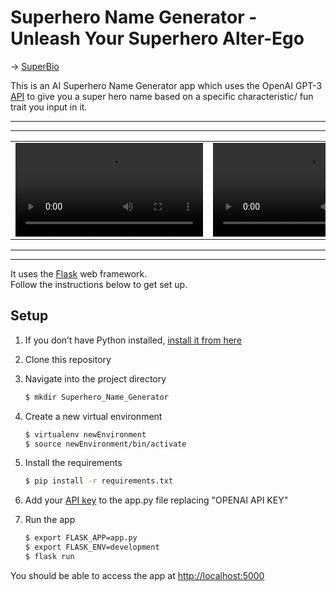 # Superhero Name Generator - Unleash Your Superhero Alter-Ego

-> [SuperBio](https://superbio.onrender.com)




This is an AI Superhero Name Generator app which uses the OpenAI GPT-3 [API](https://beta.openai.com/docs/quickstart) to give you a super hero name based on a specific characteristic/ fun trait you input in it. 



----

----



<table>
  <tbody>
    <tr>
      <td>
        <video src="https://user-images.githubusercontent.com/31905212/214253892-c5f0b1ab-613c-4a24-9bbf-3b559192aaed.mp4   ">
      </td>
      <td>
        <video src="https://user-images.githubusercontent.com/31905212/214254208-7e4259dc-7ecd-469e-b04f-21af29b57113.mp4">
      </td>
    </tr>
 
  </tbody>
</table>

----


----





It uses the [Flask](https://flask.palletsprojects.com/en/2.0.x/) web framework.  
Follow the instructions below to get set up.

## Setup

1. If you don’t have Python installed, [install it from here](https://www.python.org/downloads/)

2. Clone this repository

3. Navigate into the project directory

   ```bash
   $ mkdir Superhero_Name_Generator
   ```

4. Create a new virtual environment

   ```bash
   $ virtualenv newEnvironment
   $ source newEnvironment/bin/activate
   ```

5. Install the requirements

   ```bash
   $ pip install -r requirements.txt
   ```


6. Add your [API key](https://beta.openai.com/account/api-keys) to the app.py file replacing "OPENAI API KEY"

7. Run the app

   ```bash
   $ export FLASK_APP=app.py
   $ export FLASK_ENV=development
   $ flask run
   ```

You should be able to access the app at [http://localhost:5000](http://localhost:5000)
